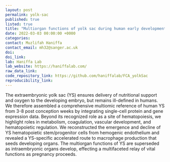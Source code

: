 ```yaml
---
layout: post
permalink: yolk-sac
published: true
listed: true
title: "Multiorgan functions of yolk sac during human early development"
date: 2022-03-03 00:00:00 +0000
categories: 
contact: Muzlifah Haniffa
contact_email: mh32@sanger.ac.uk
doi: 
doi_link: 
lab: Haniffa Lab
lab_website: https://haniffalab.com/
raw_data_link: 
code_repository_link: https://github.com/haniffalab/FCA_yolkSac
reproducibility_link: 
---
```

The extraembryonic yolk sac (YS) ensures delivery of nutritional support and oxygen to the developing embryo, but remains ill-defined in humans. We therefore assembled a comprehensive multiomic reference of human YS from 3-8 post conception weeks by integrating single-cell protein and gene expression data. Beyond its recognized role as a site of hematopoiesis, we highlight roles in metabolism, coagulation, vascular development, and hematopoietic regulation. We reconstructed the emergence and decline of YS hematopoietic stem/progenitor cells from hemogenic endothelium and revealed a YS-specific accelerated route to macrophage production that seeds developing organs. The multiorgan functions of YS are superseded as intraembryonic organs develop, effecting a multifaceted relay of vital functions as pregnancy proceeds.
